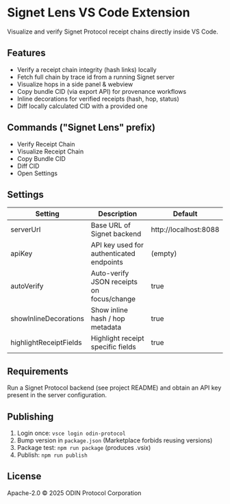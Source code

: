 # Signet Lens VS Code Extension

Visualize and verify Signet Protocol receipt chains directly inside VS Code.

## Features
* Verify a receipt chain integrity (hash links) locally
* Fetch full chain by trace id from a running Signet server
* Visualize hops in a side panel & webview
* Copy bundle CID (via export API) for provenance workflows
* Inline decorations for verified receipts (hash, hop, status)
* Diff locally calculated CID with a provided one

## Commands ("Signet Lens" prefix)
* Verify Receipt Chain
* Visualize Receipt Chain
* Copy Bundle CID
* Diff CID
* Open Settings

## Settings
| Setting | Description | Default |
|---------|-------------|---------|
| serverUrl | Base URL of Signet backend | http://localhost:8088 |
| apiKey | API key used for authenticated endpoints | (empty) |
| autoVerify | Auto-verify JSON receipts on focus/change | true |
| showInlineDecorations | Show inline hash / hop metadata | true |
| highlightReceiptFields | Highlight receipt specific fields | true |

## Requirements
Run a Signet Protocol backend (see project README) and obtain an API key present in the server configuration.

## Publishing
1. Login once: `vsce login odin-protocol`
2. Bump version in `package.json` (Marketplace forbids reusing versions)
3. Package test: `npm run package` (produces .vsix)
4. Publish: `npm run publish`

## License
Apache-2.0 © 2025 ODIN Protocol Corporation
